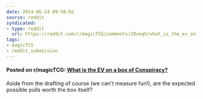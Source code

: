 ```yaml
---
date: 2014-06-24 09:50:02
source: reddit
syndicated:
- type: reddit
  url: https://reddit.com/r/magicTCG/comments/28xeqh/what_is_the_ev_on_a_box_of_conspiracy/
tags:
- magicTCG
- reddit_submission
---
```


#### Posted on r/magicTCG: [What is the EV on a box of Conspiracy?](https://reddit.com/r/magicTCG/comments/28xeqh/what_is_the_ev_on_a_box_of_conspiracy/)

Aside from the drafting of course (we can't measure fun!), are the expected possible pulls worth the box itself?